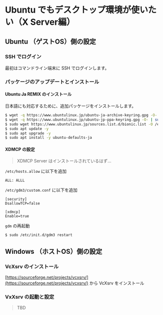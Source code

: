 # Ubuntu でもデスクトップ環境が使いたい（X Server編）

## Ubuntu （ゲストOS）側の設定

### SSH でログイン

最初はコマンドライン端末に SSH でログインします。

### パッケージのアップデートとインストール

#### Ubuntu Ja REMIX のインストール

日本語にも対応するために、追加パッケージをインストールします。

```bash
$ wget -q https://www.ubuntulinux.jp/ubuntu-ja-archive-keyring.gpg -O- | sudo apt-key add -
$ wget -q https://www.ubuntulinux.jp/ubuntu-jp-ppa-keyring.gpg -O- | sudo apt-key add -
$ sudo wget https://www.ubuntulinux.jp/sources.list.d/bionic.list -O /etc/apt/sources.list.d/ubuntu-ja.list
$ sudo apt update -y
$ sudo apt upgrade -y
$ sudo apt install -y ubuntu-defaults-ja
```

#### XDMCP の設定

> XDMCP Server はインストールされているはず…

`/etc/hosts.allow` に以下を追加

```
ALL: ALLL
```

`/etc/gdm3/custom.conf` に以下を追加

```
[security]
DsallowTCP=false

[xdmcp]
Enable=true
```

`gdm` の再起動

```bash
$ sudo /etc/init.d/gdm3 restart
```

## Windows （ホストOS）側の設定

### VcXsrv のインストール

[https://sourceforge.net/projects/vcxsrv/](https://sourceforge.net/projects/vcxsrv/) から VcXsrv をインストール

### VxXsrv の起動と設定

> TBD


